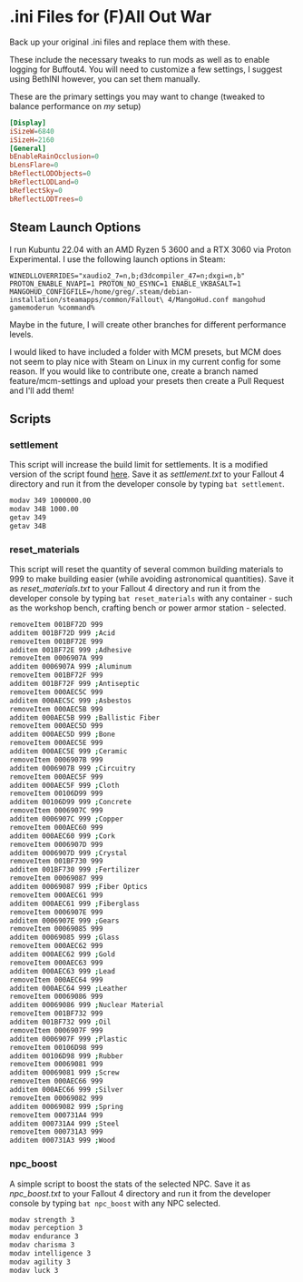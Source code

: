 # .ini Files for (F)All Out War

Back up your original .ini files and replace them with these.

These include the necessary tweaks to run mods as well as to enable logging for Buffout4. You will need to customize a few settings, I suggest using BethINI
however, you can set them manually.

These are the primary settings you may want to change (tweaked to balance performance on _my_ setup)

```toml
[Display]
iSizeW=6840
iSizeH=2160
[General]
bEnableRainOcclusion=0
bLensFlare=0
bReflectLODObjects=0
bReflectLODLand=0
bReflectSky=0
bReflectLODTrees=0
```

## Steam Launch Options

I run Kubuntu 22.04 with an AMD Ryzen 5 3600 and a RTX 3060 via Proton Experimental. I use the following launch options in Steam:

```cli
WINEDLLOVERRIDES="xaudio2_7=n,b;d3dcompiler_47=n;dxgi=n,b" PROTON_ENABLE_NVAPI=1 PROTON_NO_ESYNC=1 ENABLE_VKBASALT=1 MANGOHUD_CONFIGFILE=/home/greg/.steam/debian-installation/steamapps/common/Fallout\ 4/MangoHud.conf mangohud gamemoderun %command%
```

Maybe in the future, I will create other branches for different performance levels.

I would liked to have included a folder with MCM presets, but MCM does not seem to play nice with Steam on Linux in my current config for some reason. If you would like to contribute one, create a branch named feature/mcm-settings and upload your presets then create a Pull Request and I'll add them!

## Scripts

### settlement

This script will increase the build limit for settlements. It is a modified version of the script found [here](https://www.nexusmods.com/fallout4/mods/818/). Save it as _settlement.txt_ to your Fallout 4 directory and run it from the developer console by typing `bat settlement`.

```bash
modav 349 1000000.00
modav 34B 1000.00
getav 349
getav 34B
```

### reset_materials

This script will reset the quantity of several common building materials to 999 to make building easier (while avoiding astronomical quantities). Save it as _reset_materials.txt_ to your Fallout 4 directory and run it from the developer console by typing `bat reset_materials` with any container - such as the workshop bench, crafting bench or power armor station - selected.

```bash
removeItem 001BF72D 999
additem 001BF72D 999 ;Acid
removeItem 001BF72E 999
additem 001BF72E 999 ;Adhesive
removeItem 0006907A 999
additem 0006907A 999 ;Aluminum
removeItem 001BF72F 999
additem 001BF72F 999 ;Antiseptic
removeItem 000AEC5C 999
additem 000AEC5C 999 ;Asbestos
removeItem 000AEC5B 999
additem 000AEC5B 999 ;Ballistic Fiber
removeItem 000AEC5D 999
additem 000AEC5D 999 ;Bone
removeItem 000AEC5E 999
additem 000AEC5E 999 ;Ceramic
removeItem 0006907B 999
additem 0006907B 999 ;Circuitry
removeItem 000AEC5F 999
additem 000AEC5F 999 ;Cloth
removeItem 00106D99 999
additem 00106D99 999 ;Concrete
removeItem 0006907C 999
additem 0006907C 999 ;Copper
removeItem 000AEC60 999
additem 000AEC60 999 ;Cork
removeItem 0006907D 999
additem 0006907D 999 ;Crystal
removeItem 001BF730 999
additem 001BF730 999 ;Fertilizer
removeItem 00069087 999
additem 00069087 999 ;Fiber Optics
removeItem 000AEC61 999
additem 000AEC61 999 ;Fiberglass
removeItem 0006907E 999
additem 0006907E 999 ;Gears
removeItem 00069085 999
additem 00069085 999 ;Glass
removeItem 000AEC62 999
additem 000AEC62 999 ;Gold
removeItem 000AEC63 999
additem 000AEC63 999 ;Lead
removeItem 000AEC64 999
additem 000AEC64 999 ;Leather
removeItem 00069086 999
additem 00069086 999 ;Nuclear Material
removeItem 001BF732 999
additem 001BF732 999 ;Oil
removeItem 0006907F 999
additem 0006907F 999 ;Plastic
removeItem 00106D98 999
additem 00106D98 999 ;Rubber
removeItem 00069081 999
additem 00069081 999 ;Screw
removeItem 000AEC66 999
additem 000AEC66 999 ;Silver
removeItem 00069082 999
additem 00069082 999 ;Spring
removeItem 000731A4 999
additem 000731A4 999 ;Steel
removeItem 000731A3 999
additem 000731A3 999 ;Wood
```

### npc_boost

A simple script to boost the stats of the selected NPC. Save it as _npc_boost.txt_ to your Fallout 4 directory and run it from the developer console by typing `bat npc_boost` with any NPC selected.

```bash
modav strength 3
modav perception 3
modav endurance 3
modav charisma 3
modav intelligence 3
modav agility 3
modav luck 3
```

